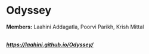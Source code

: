 # **Odyssey**


**Members:** Laahini Addagatla, Poorvi Parikh, Krish Mittal

<br>***https://laahini.github.io/Odyssey/***
